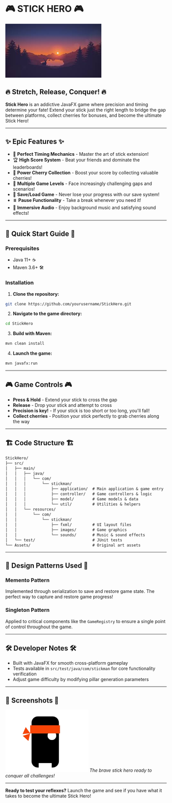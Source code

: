 # 🎮 STICK HERO 🎮

![Stick Hero Game](src/main/resources/com/stickman/images/mainscreen1.jpeg)

## 🔥 Stretch, Release, Conquer! 🔥

**Stick Hero** is an addictive JavaFX game where precision and timing determine your fate! Extend your stick just the right length to bridge the gap between platforms, collect cherries for bonuses, and become the ultimate Stick Hero!

---

## ✨ Epic Features ✨

- 📏 **Perfect Timing Mechanics** - Master the art of stick extension!
- 🏆 **High Score System** - Beat your friends and dominate the leaderboards!
- 🍒 **Power Cherry Collection** - Boost your score by collecting valuable cherries!
- 🌈 **Multiple Game Levels** - Face increasingly challenging gaps and scenarios!
- 💾 **Save/Load Game** - Never lose your progress with our save system!
- ⏸️ **Pause Functionality** - Take a break whenever you need it!
- 🎵 **Immersive Audio** - Enjoy background music and satisfying sound effects!

---

## 🚀 Quick Start Guide 🚀

### Prerequisites

- Java 11+ ☕
- Maven 3.6+ 🛠️

### Installation

1. **Clone the repository:**
```bash
git clone https://github.com/yourusername/StickHero.git
```

2. **Navigate to the game directory:**
```bash
cd StickHero
```

3. **Build with Maven:**
```bash
mvn clean install
```

4. **Launch the game:**
```bash
mvn javafx:run
```

---

## 🎮 Game Controls 🎮

- **Press & Hold** - Extend your stick to cross the gap
- **Release** - Drop your stick and attempt to cross
- **Precision is key!** - If your stick is too short or too long, you'll fall!
- **Collect cherries** - Position your stick perfectly to grab cherries along the way

---

## 🏗️ Code Structure 🏗️

```
StickHero/
├── src/
│   ├── main/
│   │   ├── java/
│   │   │   └── com/
│   │   │       └── stickman/
│   │   │           ├── application/  # Main application & game entry
│   │   │           ├── controller/   # Game controllers & logic
│   │   │           ├── model/        # Game models & data
│   │   │           └── util/         # Utilities & helpers
│   │   └── resources/
│   │       └── com/
│   │           └── stickman/
│   │               ├── fxml/         # UI layout files
│   │               ├── images/       # Game graphics
│   │               └── sounds/       # Music & sound effects
│   └── test/                         # JUnit tests
└── Assets/                           # Original art assets
```

---

## 🧠 Design Patterns Used 🧠

### Memento Pattern
Implemented through serialization to save and restore game state. The perfect way to capture and restore game progress!

### Singleton Pattern
Applied to critical components like the `GameRegistry` to ensure a single point of control throughout the game.

---

## 🛠️ Developer Notes 🛠️

- Built with JavaFX for smooth cross-platform gameplay
- Tests available in `src/test/java/com/stickman` for core functionality verification
- Adjust game difficulty by modifying pillar generation parameters

---

## 📸 Screenshots 📸

![Game Screenshot](src/main/resources/com/stickman/images/character.png)
*The brave stick hero ready to conquer all challenges!*


---

**Ready to test your reflexes?** Launch the game and see if you have what it takes to become the ultimate Stick Hero!


